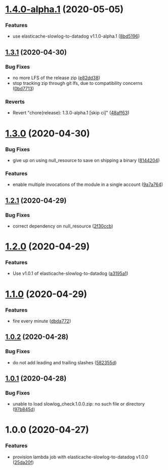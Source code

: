 # [1.4.0-alpha.1](https://github.com/scribd/terraform-elasticache-slowlog-to-datadog/compare/v1.3.1...v1.4.0-alpha.1) (2020-05-05)


### Features

* use elasticache-slowlog-to-datadog v1.1.0-alpha.1 ([8bd5196](https://github.com/scribd/terraform-elasticache-slowlog-to-datadog/commit/8bd5196076566dfa8d456098e1bbb7cce9f35cd4))

## [1.3.1](https://github.com/scribd/terraform-elasticache-slowlog-to-datadog/compare/v1.3.0...v1.3.1) (2020-04-30)


### Bug Fixes

* no more LFS of the release zip ([e82dd38](https://github.com/scribd/terraform-elasticache-slowlog-to-datadog/commit/e82dd380ae269690e448285beb6f5b7c50607a5f))
* stop tracking zip through git lfs, due to compatibility concerns ([0bd7713](https://github.com/scribd/terraform-elasticache-slowlog-to-datadog/commit/0bd7713ee8fa4db98081312eaa37b354770d1962))


### Reverts

* Revert "chore(release): 1.3.0-alpha.1 [skip ci]" ([48aff63](https://github.com/scribd/terraform-elasticache-slowlog-to-datadog/commit/48aff6324d436b93ffa707f34a85c38dc2559372))

# [1.3.0](https://github.com/scribd/terraform-elasticache-slowlog-to-datadog/compare/v1.2.1...v1.3.0) (2020-04-30)


### Bug Fixes

* give up on using null_resource to save on shipping a binary ([8144204](https://github.com/scribd/terraform-elasticache-slowlog-to-datadog/commit/814420446e1bad24edc00867659550b0e3a98370))


### Features

* enable multiple invocations of the module in a single account ([9a7a764](https://github.com/scribd/terraform-elasticache-slowlog-to-datadog/commit/9a7a7648c3929e3e3a9f0c06a6f0b03cd644eca8))

## [1.2.1](https://github.com/scribd/terraform-elasticache-slowlog-to-datadog/compare/v1.2.0...v1.2.1) (2020-04-29)


### Bug Fixes

* correct dependency on null_resource ([2f30ccb](https://github.com/scribd/terraform-elasticache-slowlog-to-datadog/commit/2f30ccb0103060b6d4af7a8de9c9479a2539750b))

# [1.2.0](https://github.com/scribd/terraform-elasticache-slowlog-to-datadog/compare/v1.1.0...v1.2.0) (2020-04-29)


### Features

* Use v1.0.1 of elasticache-slowlog-to-datadog ([a3195a1](https://github.com/scribd/terraform-elasticache-slowlog-to-datadog/commit/a3195a143daaf569c1a93309d1ab44e19ae2fc87))

# [1.1.0](https://github.com/scribd/terraform-elasticache-slowlog-to-datadog/compare/v1.0.2...v1.1.0) (2020-04-29)


### Features

* fire every minute ([dbda772](https://github.com/scribd/terraform-elasticache-slowlog-to-datadog/commit/dbda772fd5c8fa5f2563528468c595b792d78348))

## [1.0.2](https://github.com/scribd/terraform-elasticache-slowlog-to-datadog/compare/v1.0.1...v1.0.2) (2020-04-28)


### Bug Fixes

* do not add leading and trailing slashes ([582355d](https://github.com/scribd/terraform-elasticache-slowlog-to-datadog/commit/582355dc966ca9e447a7e1b73875b0f725334637))

## [1.0.1](https://github.com/scribd/terraform-elasticache-slowlog-to-datadog/compare/v1.0.0...v1.0.1) (2020-04-28)


### Bug Fixes

* unable to load slowlog_check.1.0.0.zip: no such file or directory ([97b845d](https://github.com/scribd/terraform-elasticache-slowlog-to-datadog/commit/97b845d7b5a540ce5d7fd2adcccfecb349fb55b1))

# 1.0.0 (2020-04-27)


### Features

* provision lambda job with elasticache-slowlog-to-datadog v1.0.0 ([25da20f](https://github.com/scribd/terraform-elasticache-slowlog-to-datadog/commit/25da20fb0f801595361c4b502d3b73bab0d20e75))

